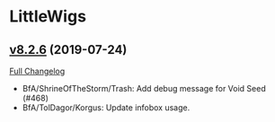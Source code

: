 # LittleWigs

## [v8.2.6](https://github.com/BigWigsMods/LittleWigs/tree/v8.2.6) (2019-07-24)
[Full Changelog](https://github.com/BigWigsMods/LittleWigs/compare/v8.2.5...v8.2.6)

- BfA/ShrineOfTheStorm/Trash: Add debug message for Void Seed (#468)  
- BfA/TolDagor/Korgus: Update infobox usage.  
